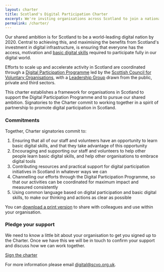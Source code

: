 ```yaml
---
layout: charter
title: Scotland's Digital Participation Charter
excerpt: We're inviting organisations across Scotland to join a national movement to promote digital participation and basic online skills.
permalink: /charter/
---
```


Our shared ambition is for Scotland to be a world-leading digital nation by 2020. Central to achieving this, and maximising the benefits from Scotland's investment in digital infrastructure, is ensuring that everyone has the access, motivation and [basic digital skills](http://www.go-on.co.uk/basic-digital-skills/) required to participate fully in our digital world.

Efforts to scale up and accelerate activity in Scotland are coordinated through a [Digital Participation Programme](/) led by the [Scottish Council for Voluntary Organisations](http://www.scvo.org.uk), with a [Leadership Group](/about/#leadership-group) drawn from the public, private and third sectors.

This charter establishes a framework for organisations in Scotland to support the Digital Participation Programme and to pursue our shared ambition. Signatories to the Charter commit to working together in a spirit of partnership to promote digital participation in Scotland.

### Commitments

Together, Charter signatories commit to:

1. Ensuring that all of our staff and volunteers have an opportunity to learn basic digital skills, and that they take advantage of this opportunity
2. Encouraging and supporting our staff and volunteers to help other people learn basic digital skills, and help other organisations to embrace digital tools
3. Contributing resources and practical support for digital participation initiatives in Scotland in whatever ways we can
4. Channelling our efforts through the Digital Participation Programme, so that our activities can be coordinated for maximum impact and measured consistently
5. Using common language based on digital participation and basic digital skills, to make our thinking and actions as clear as possible

You can [download a print version](/images/DigiParticip-Charter-A4.pdf) to share with colleagues and use within your organisation.

### Pledge your support

We need to know a little bit about your organisation to get you signed up to the Charter. Once we have this we will be in touch to confirm your support and discuss how we can work together.

<a href="/charter/apply/" class="btn btn-primary btn-lg">Sign the charter</a>

For more information please email [digital@scvo.org.uk](mailto:digital@scvo.org.uk).
